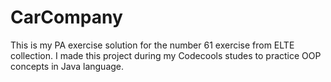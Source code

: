 # CarCompany
This is my PA exercise solution for the number 61 exercise from ELTE collection.
I made this project during my Codecools studes to practice OOP concepts in Java language. 
